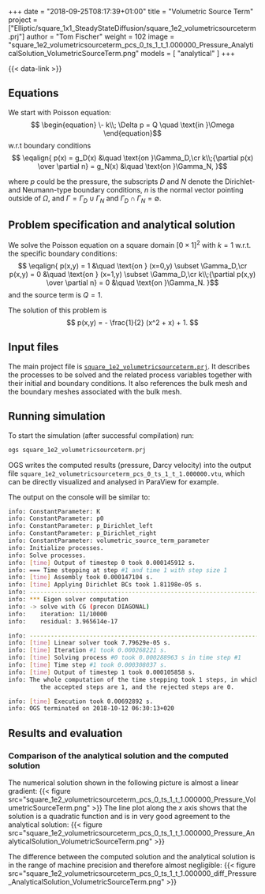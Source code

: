 +++
date = "2018-09-25T08:17:39+01:00"
title = "Volumetric Source Term"
project = ["Elliptic/square_1x1_SteadyStateDiffusion/square_1e2_volumetricsourceterm.prj"]
author = "Tom Fischer"
weight = 102
image = "square_1e2_volumetricsourceterm_pcs_0_ts_1_t_1.000000_Pressure_AnalyticalSolution_VolumetricSourceTerm.png"
models = [ "analytical" ]
+++

{{< data-link >}}

## Equations

We start with Poisson equation:
$$
\begin{equation}
\- k\\; \Delta p = Q \quad \text{in }\Omega
\end{equation}$$
w.r.t boundary conditions
$$
\eqalign{
p(x) = g_D(x) &\quad \text{on }\Gamma_D,\cr
k\\;{\partial p(x) \over \partial n} = g_N(x) &\quad \text{on }\Gamma_N,
}$$

where $p$ could be the pressure, the subscripts $D$ and $N$ denote the Dirichlet- and Neumann-type boundary conditions, $n$ is the normal vector pointing outside of $\Omega$, and $\Gamma = \Gamma_D \cup \Gamma_N$ and $\Gamma_D \cap \Gamma_N = \emptyset$.

## Problem specification and analytical solution

We solve the Poisson equation on a square domain $[0\times 1]^2$ with $k = 1$ w.r.t. the specific boundary conditions:
$$
\eqalign{
p(x,y) = 1 &\quad \text{on } (x=0,y) \subset \Gamma_D,\cr
p(x,y) = 0 &\quad \text{on } (x=1,y) \subset \Gamma_D,\cr
k\\;{\partial p(x,y) \over \partial n} = 0 &\quad \text{on }\Gamma_N.
}$$
and the source term is $Q=1$.

The solution of this problem is
$$
p(x,y) = - \frac{1}{2} (x^2 + x) + 1.
$$

## Input files

The main project file is
[`square_1e2_volumetricsourceterm.prj`](https://gitlab.opengeosys.org/ogs/ogs/-/blob/master/Tests/Data/Elliptic/square_1x1_SteadyStateDiffusion/square_1e2_volumetricsourceterm.prj). It describes the
processes to be solved and the related process variables together with their
initial and boundary conditions. It also references the bulk mesh and the
boundary meshes associated with the bulk mesh.

## Running simulation

To start the simulation (after successful compilation) run:

```bash
ogs square_1e2_volumetricsourceterm.prj
```

OGS writes the computed results (pressure, Darcy velocity) into the output file
`square_1e2_volumetricsourceterm_pcs_0_ts_1_t_1.000000.vtu`, which can be
directly visualized and analysed in ParaView for example.

The output on the console will be similar to:

```bash
info: ConstantParameter: K
info: ConstantParameter: p0
info: ConstantParameter: p_Dirichlet_left
info: ConstantParameter: p_Dirichlet_right
info: ConstantParameter: volumetric_source_term_parameter
info: Initialize processes.
info: Solve processes.
info: [time] Output of timestep 0 took 0.000145912 s.
info: === Time stepping at step #1 and time 1 with step size 1
info: [time] Assembly took 0.000147104 s.
info: [time] Applying Dirichlet BCs took 1.81198e-05 s.
info: ------------------------------------------------------------------
info: *** Eigen solver computation
info: -> solve with CG (precon DIAGONAL)
info:    iteration: 11/10000
info:    residual: 3.965614e-17

info: ------------------------------------------------------------------
info: [time] Linear solver took 7.79629e-05 s.
info: [time] Iteration #1 took 0.000268221 s.
info: [time] Solving process #0 took 0.000288963 s in time step #1
info: [time] Time step #1 took 0.000308037 s.
info: [time] Output of timestep 1 took 0.000105858 s.
info: The whole computation of the time stepping took 1 steps, in which
         the accepted steps are 1, and the rejected steps are 0.

info: [time] Execution took 0.00692892 s.
info: OGS terminated on 2018-10-12 06:30:13+020
```

## Results and evaluation

### Comparison of the analytical solution and the computed solution

The numerical solution shown in the following picture is almost a linear
gradient:
{{< figure src="square_1e2_volumetricsourceterm_pcs_0_ts_1_t_1.000000_Pressure_VolumetricSourceTerm.png" >}}
The line plot along the $x$ axis shows that the solution is a quadratic
function and is in very good agreement to the analytical solution:
{{< figure src="square_1e2_volumetricsourceterm_pcs_0_ts_1_t_1.000000_Pressure_AnalyticalSolution_VolumetricSourceTerm.png" >}}

The difference between the computed solution and the analytical solution is in
the range of machine precision and therefore almost negligible:
{{< figure src="square_1e2_volumetricsourceterm_pcs_0_ts_1_t_1.000000_diff_Pressure_AnalyticalSolution_VolumetricSourceTerm.png" >}}
